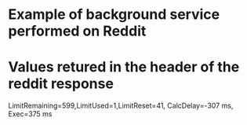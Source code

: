 # Example of background service performed on Reddit 



# Values retured in the header of the reddit response 

LimitRemaining=599,LimitUsed=1,LimitReset=41, CalcDelay=-307 ms, Exec=375 ms







